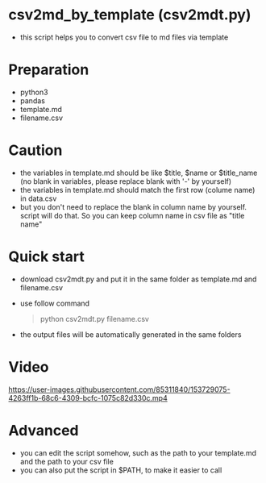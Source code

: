 # csv2md_by_template (csv2mdt.py)
- this script helps you to convert csv file to md files via template

# Preparation
- python3
- pandas
- template.md
- filename.csv

# Caution
-  the variables in template.md should be like $title, $name or $title_name (no blank in variables, please replace blank with '-' by yourself)
- the variables in template.md should match the first row (colume name) in data.csv
- but you don't need to replace the blank in column name by yourself. script will do that. So you can keep column name in csv file as "title name"

# Quick start
- download csv2mdt.py and put it in the same folder as template.md and filename.csv
- use follow command
    > python csv2mdt.py filename.csv

- the output files will be automatically generated in the same folders

# Video


https://user-images.githubusercontent.com/85311840/153729075-4263ff1b-68c6-4309-bcfc-1075c82d330c.mp4

# Advanced
- you can edit the script somehow, such as the path to your template.md and the path to your csv file
- you can also put the script in $PATH, to make it easier to call
